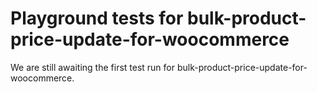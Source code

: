 # Playground tests for bulk-product-price-update-for-woocommerce
We are still awaiting the first test run for bulk-product-price-update-for-woocommerce.
